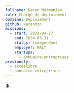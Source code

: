 ```yaml
---
fullname: Karen Mazmanian
role: Chargé de déploiement
domaine: Déploiement
github: karenMzn
missions:
  - start: 2022-04-27
    end: 2024-03-31
    status: independent
    employer: MALT
    startups:
      - annuaire-entreprises
previously:
  - acceslibre
  - annuaire-entreprises
---
```

🪲
